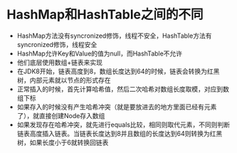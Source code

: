 # HashMap和HashTable之间的不同
- HashMap方法没有syncronized修饰，线程不安全，HashTable方法有syncronized修饰，线程安全
- HashMap允许Key和Value的值为null，而HashTable不允许
- 他们底层使用数组+链表来实现
- 在JDK8开始，链表高度到8，数组长度达到64的时候，链表会转换为红黑树，内部元素就以节点的形式存在
- 正常插入的时候，首先计算哈希值，然后二次哈希对数组长度取模，对应到数组下标
- 如果存入的时候没有产生哈希冲突（就是要放进去的地方里面已经有元素了），就直接创建Node存入数组
- 如果发现存在哈希冲突，就先进行equals比较，相同则取代元素，不同则判断链表高度插入链表。当链表长度达到8并且数组的长度达到64则转换为红黑树，如果长度小于6就转换回链表